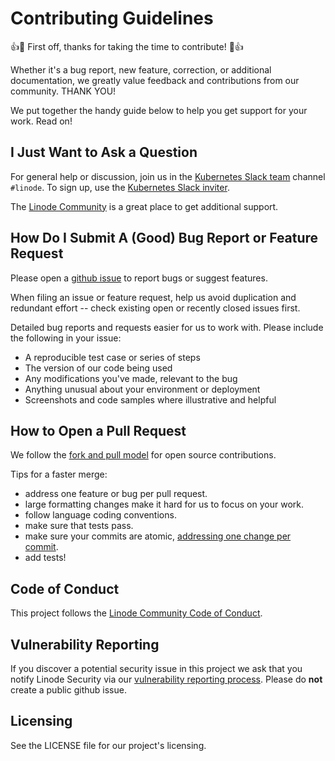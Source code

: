 # Contributing Guidelines

:+1::tada: First off, thanks for taking the time to contribute! :tada::+1:

Whether it's a bug report, new feature, correction, or additional documentation, we greatly value feedback and contributions from our community. THANK YOU!

We put together the handy guide below to help you get support for your work. Read on!  

## I Just Want to Ask a Question

For general help or discussion, join us in the [Kubernetes Slack team](https://kubernetes.slack.com/messages/CD4B15LUR/details/) channel `#linode`. To sign up, use the [Kubernetes Slack inviter](http://slack.kubernetes.io/).

The [Linode Community](https://www.linode.com/community/questions/) is a great place to get additional support.

## How Do I Submit A (Good) Bug Report or Feature Request

Please open a [github issue](https://guides.github.com/features/issues/) to report bugs or suggest features.

When filing an issue or feature request, help us avoid duplication and redundant effort -- check existing open or recently closed issues first. 

Detailed bug reports and requests easier for us to work with. Please include the following in your issue:

* A reproducible test case or series of steps
* The version of our code being used
* Any modifications you've made, relevant to the bug
* Anything unusual about your environment or deployment
* Screenshots and code samples where illustrative and helpful

## How to Open a Pull Request

We follow the [fork and pull model](https://github.com/firstcontributions/first-contributions) for open source contributions.

Tips for a faster merge:
 * address one feature or bug per pull request. 
 * large formatting changes make it hard for us to focus on your work.
 * follow language coding conventions.
 * make sure that tests pass.
 * make sure your commits are atomic, [addressing one change per commit](https://chris.beams.io/posts/git-commit/). 
 * add tests!

## Code of Conduct

This project follows the [Linode Community Code of Conduct](https://www.linode.com/community/questions/conduct). 

## Vulnerability Reporting

If you discover a potential security issue in this project we ask that you notify Linode Security via our [vulnerability reporting process](https://hackerone.com/linode). Please do **not** create a public github issue.

## Licensing

See the LICENSE file for our project's licensing.


